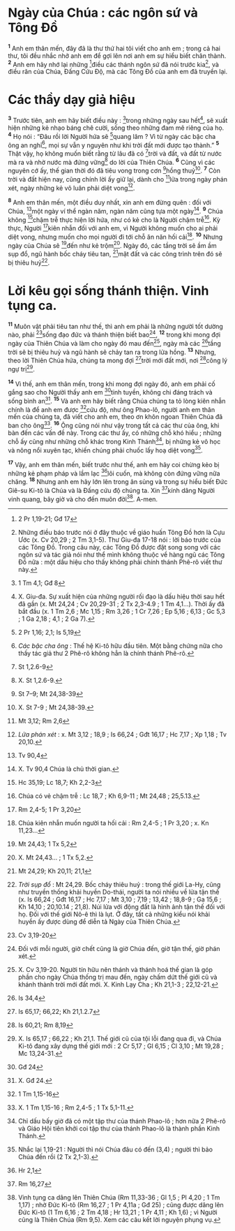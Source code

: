 # Ngày của Chúa : các ngôn sứ và Tông Đồ
<sup><b>1</b></sup> Anh em thân mến, đây đã là thư thứ hai tôi viết cho anh em ; trong cả hai thư, tôi đều nhắc nhở anh em để gợi lên nơi anh em sự hiểu biết chân thành. <sup><b>2</b></sup> Anh em hãy nhớ lại những [^1*]điều các thánh ngôn sứ đã nói trước kia[^1], và điều răn của Chúa, Đấng Cứu Độ, mà các Tông Đồ của anh em đã truyền lại.

# Các thầy dạy giả hiệu
<sup><b>3</b></sup> Trước tiên, anh em hãy biết điều này : [^2*]trong những ngày sau hết[^2], sẽ xuất hiện những kẻ nhạo báng chê cười, sống theo những đam mê riêng của họ. <sup><b>4</b></sup> Họ nói : “Đâu rồi lời Người hứa sẽ [^3*]quang lâm ? Vì từ ngày các bậc cha ông an nghỉ[^3], mọi sự vẫn y nguyên như khi trời đất mới được tạo thành.” <sup><b>5</b></sup> Thật vậy, họ không muốn biết rằng từ lâu đã có [^4*]trời và đất, và đất từ nước mà ra và nhờ nước mà đứng vững[^4] do lời của Thiên Chúa. <sup><b>6</b></sup> Cũng vì các nguyên cớ ấy, thế gian thời đó đã tiêu vong trong cơn [^5*]hồng thuỷ[^5]. <sup><b>7</b></sup> Còn trời và đất hiện nay, cũng chính lời ấy giữ lại, dành cho [^6*]lửa trong ngày phán xét, ngày những kẻ vô luân phải diệt vong[^6].

<sup><b>8</b></sup> Anh em thân mến, một điều duy nhất, xin anh em đừng quên : đối với Chúa, [^7*]một ngày ví thể ngàn năm, ngàn năm cũng tựa một ngày[^7]. <sup><b>9</b></sup> Chúa không [^8*]chậm trễ thực hiện lời hứa, như có kẻ cho là Người chậm trễ[^8]. Kỳ thực, Người [^9*]kiên nhẫn đối với anh em, vì Người không muốn cho ai phải diệt vong, nhưng muốn cho mọi người đi tới chỗ ăn năn hối cải[^9]. <sup><b>10</b></sup> Nhưng ngày của Chúa sẽ [^10*]đến như kẻ trộm[^10]. Ngày đó, các tầng trời sẽ ầm ầm sụp đổ, ngũ hành bốc cháy tiêu tan, [^11*]mặt đất và các công trình trên đó sẽ bị thiêu huỷ[^11].

# Lời kêu gọi sống thánh thiện. Vinh tụng ca.
<sup><b>11</b></sup> Muôn vật phải tiêu tan như thế, thì anh em phải là những người tốt dường nào, phải [^12*]sống đạo đức và thánh thiện biết bao[^12], <sup><b>12</b></sup> trong khi mong đợi ngày của Thiên Chúa và làm cho ngày đó mau đến[^13], ngày mà các [^13*]tầng trời sẽ bị thiêu huỷ và ngũ hành sẽ chảy tan ra trong lửa hồng. <sup><b>13</b></sup> Nhưng, theo lời Thiên Chúa hứa, chúng ta mong đợi [^14*]trời mới đất mới, nơi [^15*]công lý ngự trị[^14].

<sup><b>14</b></sup> Vì thế, anh em thân mến, trong khi mong đợi ngày đó, anh em phải cố gắng sao cho Người thấy anh em [^16*]tinh tuyền, không chi đáng trách và sống bình an[^15]. <sup><b>15</b></sup> Và anh em hãy biết rằng Chúa chúng ta tỏ lòng kiên nhẫn chính là để anh em được [^17*]cứu độ, như ông Phao-lô, người anh em thân mến của chúng ta, đã viết cho anh em, theo ơn khôn ngoan Thiên Chúa đã ban cho ông[^16]. <sup><b>16</b></sup> Ông cũng nói như vậy trong tất cả các thư của ông, khi bàn đến các vấn đề này. Trong các thư ấy, có những chỗ khó hiểu ; những chỗ ấy cũng như những chỗ khác trong Kinh Thánh[^17], bị những kẻ vô học và nông nổi xuyên tạc, khiến chúng phải chuốc lấy hoạ diệt vong[^18].

<sup><b>17</b></sup> Vậy, anh em thân mến, biết trước như thế, anh em hãy coi chừng kẻo bị những kẻ phạm pháp và lầm lạc [^18*]lôi cuốn, mà không còn đứng vững nữa chăng. <sup><b>18</b></sup> Nhưng anh em hãy lớn lên trong ân sủng và trong sự hiểu biết Đức Giê-su Ki-tô là Chúa và là Đấng cứu độ chúng ta. Xin [^19*]kính dâng Người vinh quang, bây giờ và cho đến muôn đời[^19]. A-men.

[^1]: Những điều báo trước nói ở đây thuộc về giáo huấn Tông Đồ hơn là Cựu Ước (x. Cv 20,29 ; 2 Tm 3,1-5). Thư Giu-đa 17-18 nói : lời báo trước của các Tông Đồ. Trong câu này, các Tông Đồ được đặt song song với các ngôn sứ và tác giả nói như thể mình không thuộc về hàng ngũ các Tông Đồ nữa : một dấu hiệu cho thấy không phải chính thánh Phê-rô viết thư này.
[^2]: X. Giu-đa. Sự xuất hiện của những người rối đạo là dấu hiệu thời sau hết đã gần (x. Mt 24,24 ; Cv 20,29-31 ; 2 Tx 2,3-4.9 ; 1 Tm 4,1...). Thời ấy đã bắt đầu (x. 1 Tm 2,6 ; Mc 1,15 ; Rm 3,26 ; 1 Cr 7,26 ; Ep 5,16 ; 6,13 ; Gc 5,3 ; 1 Ga 2,18 ; 4,1 ; 2 Ga 7).
[^3]: <i>Các bậc cha ông</i> : Thế hệ Ki-tô hữu đầu tiên. Một bằng chứng nữa cho thấy tác giả thư 2 Phê-rô không hẳn là chính thánh Phê-rô.
[^4]: X. St 1,2.6-9.
[^5]: X. St 7-9 ; Mt 24,38-39.
[^6]: <i>Lửa phán xét</i> : x. Mt 3,12 ; 18,9 ; Is 66,24 ; Gđt 16,17 ; Hc 7,17 ; Xp 1,18 ; Tv 20,10.
[^7]: X. Tv 90,4 Chúa là chủ thời gian.
[^8]: Chúa có vẻ chậm trễ : Lc 18,7 ; Kh 6,9-11 ; Mt 24,48 ; 25,5.13.
[^9]: Chúa kiên nhẫn muốn người ta hối cải : Rm 2,4-5 ; 1 Pr 3,20 ; x. Kn 11,23...
[^10]: X. Mt 24,43... ; 1 Tx 5,2.
[^11]: <i>Trời sụp đổ</i> : Mt 24,29. Bốc cháy thiêu huỷ : trong thế giới La-Hy, cũng như truyền thống khải huyền Do-thái, người ta nói nhiều về lửa tận thế (x. Is 66,24 ; Gđt 16,17 ; Hc 7,17 ; Mt 3,10 ; 7,19 ; 13,42 ; 18,8-9 ; Ga 15,6 ; Kh 14,10 ; 20,10.14 ; 21,8). Núi lửa với động đất là hình ảnh tận thế đối với họ. Đối với thế giới Nô-ê thì là lụt. Ở đây, tất cả những kiểu nói khải huyền ấy được dùng để diễn tả Ngày của Thiên Chúa.
[^12]: Đối với mỗi người, giờ chết cũng là giờ Chúa đến, giờ tận thế, giờ phán xét.
[^13]: X. Cv 3,19-20. Người tín hữu nên thánh và thánh hoá thế gian là góp phần cho ngày Chúa thống trị mau đến, ngày chấm dứt thế giới cũ và khánh thành trời mới đất mới. X. Kinh Lạy Cha ; Kh 21,1-3 ; 22,12-21.
[^14]: X. Is 65,17 ; 66,22 ; Kh 21,1. Thế giới cũ của tội lỗi đang qua đi, và Chúa Ki-tô đang xây dựng thế giới mới : 2 Cr 5,17 ; Gl 6,15 ; Cl 3,10 ; Mt 19,28 ; Mc 13,24-31.
[^15]: X. Gđ 24.
[^16]: X. 1 Tm 1,15-16 ; Rm 2,4-5 ; 1 Tx 5,1-11.
[^17]: Chỉ dấu bấy giờ đã có một tập thư của thánh Phao-lô ; hơn nữa 2 Phê-rô và Giáo Hội tiên khởi coi tập thư của thánh Phao-lô là thành phần Kinh Thánh.
[^18]: Nhắc lại 1,19-21 : Người thì nói Chúa đâu có đến (3,4) ; người thì bảo Chúa đến rồi (2 Tx 2,1-3).
[^19]: Vinh tụng ca dâng lên Thiên Chúa (Rm 11,33-36 ; Gl 1,5 ; Pl 4,20 ; 1 Tm 1,17) ; nhờ Đức Ki-tô (Rm 16,27 ; 1 Pr 4,11a ; Gđ 25) ; cũng được dâng lên Đức Ki-tô (1 Tm 6,16 ; 2 Tm 4,18 ; Hr 13,21 ; 1 Pr 4,11 ; Kh 1,6) ; vì Người cũng là Thiên Chúa (Rm 9,5). Xem các câu kết lời nguyện phụng vụ.
[^1*]: 2 Pr 1,19-21; Gđ 17
[^2*]: 1 Tm 4,1; Gđ 8
[^3*]: 2 Pr 1,16; 2,1; Is 5,19
[^4*]: St 1,2.6-9
[^5*]: St 7–9; Mt 24,38-39
[^6*]: Mt 3,12; Rm 2,6
[^7*]: Tv 90,4
[^8*]: Hc 35,19; Lc 18,7; Kh 2,2-3
[^9*]: Rm 2,4-5; 1 Pr 3,20
[^10*]: Mt 24,43; 1 Tx 5,2
[^11*]: Mt 24,29; Kh 20,11; 21,1
[^12*]: Cv 3,19-20
[^13*]: Is 34,4
[^14*]: Is 65,17; 66,22; Kh 21,1.2.7
[^15*]: Is 60,21; Rm 8,19
[^16*]: Gđ 24
[^17*]: 1 Tm 1,15-16
[^18*]: Hr 2,1
[^19*]: Rm 16,27
